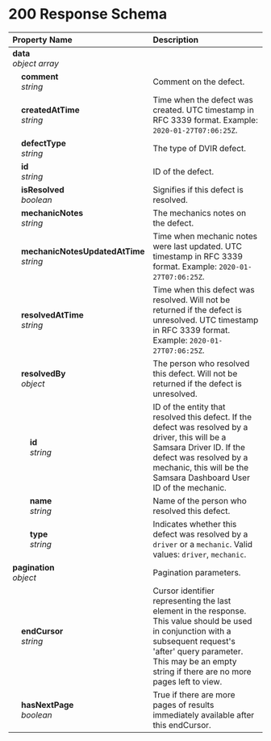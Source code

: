 # 200 Response Schema
| Property Name | Description |
| :------------ | :---------- |
| **data**<br/>_object array_ |  |
| **&nbsp;&nbsp;&nbsp;&nbsp;comment**<br/>_&nbsp;&nbsp;&nbsp;&nbsp;string_ | Comment on the defect. |
| **&nbsp;&nbsp;&nbsp;&nbsp;createdAtTime**<br/>_&nbsp;&nbsp;&nbsp;&nbsp;string_ | Time when the defect was created. UTC timestamp in RFC 3339 format. Example: `2020-01-27T07:06:25Z`. |
| **&nbsp;&nbsp;&nbsp;&nbsp;defectType**<br/>_&nbsp;&nbsp;&nbsp;&nbsp;string_ | The type of DVIR defect. |
| **&nbsp;&nbsp;&nbsp;&nbsp;id**<br/>_&nbsp;&nbsp;&nbsp;&nbsp;string_ | ID of the defect. |
| **&nbsp;&nbsp;&nbsp;&nbsp;isResolved**<br/>_&nbsp;&nbsp;&nbsp;&nbsp;boolean_ | Signifies if this defect is resolved. |
| **&nbsp;&nbsp;&nbsp;&nbsp;mechanicNotes**<br/>_&nbsp;&nbsp;&nbsp;&nbsp;string_ | The mechanics notes on the defect. |
| **&nbsp;&nbsp;&nbsp;&nbsp;mechanicNotesUpdatedAtTime**<br/>_&nbsp;&nbsp;&nbsp;&nbsp;string_ | Time when mechanic notes were last updated. UTC timestamp in RFC 3339 format. Example: `2020-01-27T07:06:25Z`. |
| **&nbsp;&nbsp;&nbsp;&nbsp;resolvedAtTime**<br/>_&nbsp;&nbsp;&nbsp;&nbsp;string_ | Time when this defect was resolved. Will not be returned if the defect is unresolved. UTC timestamp in RFC 3339 format. Example: `2020-01-27T07:06:25Z`. |
| **&nbsp;&nbsp;&nbsp;&nbsp;resolvedBy**<br/>_&nbsp;&nbsp;&nbsp;&nbsp;object_ | The person who resolved this defect.  Will not be returned if the defect is unresolved. |
| **&nbsp;&nbsp;&nbsp;&nbsp;&nbsp;&nbsp;&nbsp;&nbsp;id**<br/>_&nbsp;&nbsp;&nbsp;&nbsp;&nbsp;&nbsp;&nbsp;&nbsp;string_ | ID of the entity that resolved this defect. If the defect was resolved by a driver, this will be a Samsara Driver ID. If the defect was resolved by a mechanic, this will be the Samsara Dashboard User ID of the mechanic. |
| **&nbsp;&nbsp;&nbsp;&nbsp;&nbsp;&nbsp;&nbsp;&nbsp;name**<br/>_&nbsp;&nbsp;&nbsp;&nbsp;&nbsp;&nbsp;&nbsp;&nbsp;string_ | Name of the person who resolved this defect. |
| **&nbsp;&nbsp;&nbsp;&nbsp;&nbsp;&nbsp;&nbsp;&nbsp;type**<br/>_&nbsp;&nbsp;&nbsp;&nbsp;&nbsp;&nbsp;&nbsp;&nbsp;string_ | Indicates whether this defect was resolved by a `driver` or a `mechanic`. Valid values: `driver`, `mechanic`. |
| **pagination**<br/>_object_ | Pagination parameters. |
| **&nbsp;&nbsp;&nbsp;&nbsp;endCursor**<br/>_&nbsp;&nbsp;&nbsp;&nbsp;string_ | Cursor identifier representing the last element in the response. This value should be used in conjunction with a subsequent request's 'after' query parameter. This may be an empty string if there are no more pages left to view. |
| **&nbsp;&nbsp;&nbsp;&nbsp;hasNextPage**<br/>_&nbsp;&nbsp;&nbsp;&nbsp;boolean_ | True if there are more pages of results immediately available after this endCursor. |
